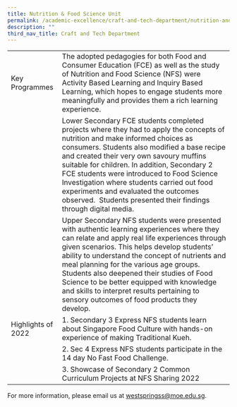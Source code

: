 ```yaml
---
title: Nutrition & Food Science Unit
permalink: /academic-excellence/craft-and-tech-department/nutrition-and-food-science-unit/
description: ""
third_nav_title: Craft and Tech Department
---
```


|  	|  	|
| -	| -	|
| Key Programmes 	| The adopted pedagogies for both Food and Consumer Education (FCE) as well as the study of Nutrition and Food Science (NFS) were Activity Based Learning and Inquiry Based Learning, which hopes to engage students more meaningfully and provides them a rich learning experience. 
||Lower Secondary FCE students completed projects where they had to apply the concepts of nutrition and make informed choices as consumers. Students also modified a base recipe and created their very own savoury muffins suitable for children. In addition, Secondary 2 FCE students were introduced to Food Science Investigation where students carried out food experiments and evaluated the outcomes observed.  Students presented their findings through digital media. 
||Upper Secondary NFS students were presented with authentic learning experiences where they can relate and apply real life experiences through given scenarios. This helps develop students’ ability to understand the concept of nutrients and meal planning for the various age groups. Students also deepened their studies of Food Science to be better equipped with knowledge and skills to interpret results pertaining to sensory outcomes of food products they develop.
| Highlights of 2022 	| 1.  Secondary 3 Express NFS students learn about Singapore Food Culture with hands-on experience of making Traditional Kueh.
||2.  Sec 4 Express NFS students participate in the 14 day No Fast Food Challenge.
||3.  Showcase of Secondary 2 Common Curriculum Projects at NFS Sharing 2022
    
For more information, please email us at [westspringss@moe.edu.sg](http://westspringss.moe.edu.sg/).